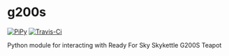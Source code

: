 # g200s

[![PiPy](https://img.shields.io/pypi/v/g200s.svg?maxAge=600)](https://pypi.python.org/pypi/g200s)
[![Travis-Ci](https://travis-ci.org/w1r0x/g200s.svg?branch=master)](https://travis-ci.org/w1r0x/g200s)

Python module for interacting with Ready For Sky Skykettle G200S Teapot
